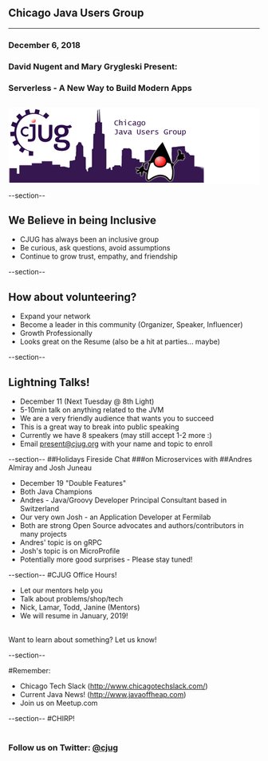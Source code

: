 ## Chicago Java Users Group

---

### December 6, 2018

### David Nugent and Mary Grygleski Present: 
### Serverless - A New Way to Build Modern Apps


<div style="background-color: white; margin-top: 30px;">
	<img src="images/cjug.gif" style="border: none; box-shadow: none;"/>
</div>


--section--
## We Believe in being Inclusive
 * CJUG has always been an inclusive group
 * Be curious, ask questions, avoid assumptions
 * Continue to grow trust, empathy, and friendship

--section--
## How about volunteering?
 * Expand your network
 * Become a leader in this community (Organizer, Speaker, Influencer)
 * Growth Professionally
 * Looks great on the Resume (also be a hit at parties... maybe)


--section--
## Lightning Talks!
* December 11 (Next Tuesday @ 8th Light)
* 5-10min talk on anything related to the JVM
* We are a very friendly audience that wants you to succeed
* This is a great way to break into public speaking
* Currently we have 8 speakers (may still accept 1-2 more :)
* Email <u>present@cjug.org</u> with your name and topic to enroll

--section--
##Holidays Fireside Chat
###on Microservices with
##Andres Almiray and Josh Juneau
* December 19 "Double Features"
* Both Java Champions
* Andres - Java/Groovy Developer Principal Consultant based in Switzerland
* Our very own Josh - an Application Developer at Fermilab
* Both are strong Open Source advocates and authors/contributors in many projects
* Andres' topic is on gRPC
* Josh's topic is on MicroProfile
* Potentially more good surprises - Please stay tuned!


--section--
#CJUG Office Hours!
* Let our mentors help you
* Talk about problems/shop/tech
* Nick, Lamar, Todd, Janine (Mentors)
* We will resume in January, 2019!

<br>
Want to learn about something? Let us know!


--section--

#Remember:
 * Chicago Tech Slack (http://www.chicagotechslack.com/)
 * Current Java News! (http://www.javaoffheap.com)
 * Join us on Meetup.com

--section--
#CHIRP!
<br/><br/>
### Follow us on Twitter: <u>@cjug</u>
